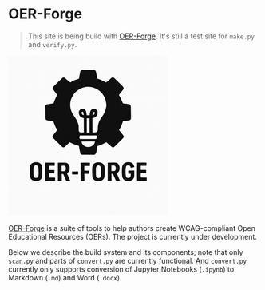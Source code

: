 # OER-Forge

> This site is being build with [OER-Forge](https://github.com/OER-Forge). It's still a test site for `make.py` and `verify.py`. 

![OER-Forge Logo](assets/images/logos/oerforge-logo-light-small.png)

[OER-Forge](https://github.com/OER-Forge/) is a suite of tools to help authors create WCAG-compliant Open Educational Resources (OERs). The project is currently under development.

Below we describe the build system and its components; note that only `scan.py` and parts of `convert.py` are currently functional. And `convert.py` currently only supports conversion of Jupyter Notebooks (`.ipynb`) to Markdown (`.md`) and Word (`.docx`).


